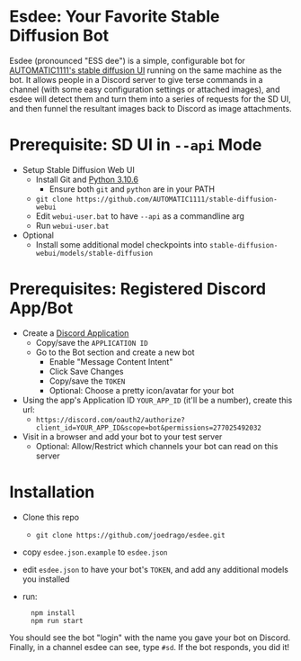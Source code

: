 # Esdee: Your Favorite Stable Diffusion Bot

Esdee (pronounced "ESS dee") is a simple, configurable bot for [AUTOMATIC1111's stable diffusion UI](https://github.com/AUTOMATIC1111/stable-diffusion-webui) running on the same machine as the bot. It allows people in a Discord server to give terse commands in a channel (with some easy configuration settings or attached images), and esdee will detect them and turn them into a series of requests for the SD UI, and then funnel the resultant images back to Discord as image attachments.

# Prerequisite: SD UI in `--api` Mode

* Setup Stable Diffusion Web UI
  * Install Git and [Python 3.10.6](https://www.python.org/downloads/release/python-3106/)
    * Ensure both `git` and `python` are in your PATH
  * `git clone https://github.com/AUTOMATIC1111/stable-diffusion-webui`
  * Edit `webui-user.bat` to have `--api` as a commandline arg
  * Run `webui-user.bat`
* Optional
  * Install some additional model checkpoints into `stable-diffusion-webui/models/stable-diffusion`

# Prerequisites: Registered Discord App/Bot

* Create a [Discord Application](https://discord.com/developers/applications)
  * Copy/save the `APPLICATION ID`
  * Go to the Bot section and create a new bot
    * Enable "Message Content Intent"
    * Click Save Changes
    * Copy/save the `TOKEN`
    * Optional: Choose a pretty icon/avatar for your bot
* Using the app's Application ID `YOUR_APP_ID` (it'll be a number), create this url:
  * `https://discord.com/oauth2/authorize?client_id=YOUR_APP_ID&scope=bot&permissions=277025492032`
* Visit in a browser and add your bot to your test server
  * Optional: Allow/Restrict which channels your bot can read on this server

# Installation

* Clone this repo
  * `git clone https://github.com/joedrago/esdee.git`
* copy `esdee.json.example` to `esdee.json`
* edit `esdee.json` to have your bot's `TOKEN`, and add any additional models you installed
* run:

        npm install
        npm run start

You should see the bot "login" with the name you gave your bot on Discord. Finally, in a channel esdee can see, type `#sd`. If the bot responds, you did it!
